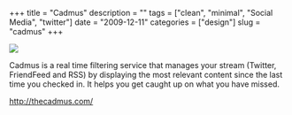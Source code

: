 +++
title = "Cadmus"
description = ""
tags = ["clean", "minimal", "Social Media", "twitter"]
date = "2009-12-11"
categories = ["design"]
slug = "cadmus"
+++


 

  <div id="screens-thumbs" class="clearfix">
    <div class="txt-center" id="design-submission"><a href="http://thecadmus.com/"><img id='bluga-thumbnail-2223' class='bluga-thumbnail large' src='//media.konigi.com/bluga/
wt4b22127bb63e4_large.jpg'/></a></div>  
  </div>   
<p>Cadmus is a real time filtering service that manages your stream (Twitter, FriendFeed and RSS) by displaying the most relevant content since the last time you checked in. It helps you get caught up on what you have missed.</p>

<p><a href="http://thecadmus.com/">http://thecadmus.com/</a></p>




